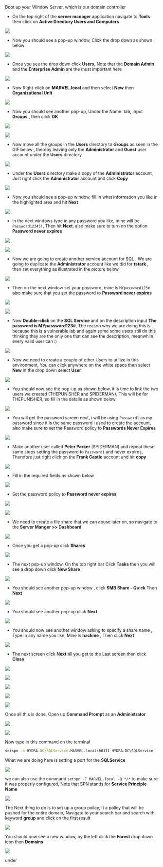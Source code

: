 Boot up your Window Server, which is our domain controller

- On the top right of the **server manager** application navigate to **Tools** then click on **Active Directory Users and Computers**

![](https://i.imgur.com/OKpvqAo.png)

- Now you should see a pop-up window, Click the drop down as shown below

![](https://i.imgur.com/Cq4NJdh.png)

- Once you see the drop down click **Users**, Note that the **Domain Admin** and the **Enterprise Admin** are the most important here

![](https://i.imgur.com/2Xjig96.png)

- Now Right-click on **MARVEL.local** and then select **New** then **Organizational Unit** 

![](https://i.imgur.com/FkrlPwL.png)

- Now you should see another pop-up, Under the Name: tab, Input **Groups** , then click **OK** 

![](https://i.imgur.com/C3uehsq.png)

![](https://i.imgur.com/JDoXHBd.png)

- Now move all the groups in the **Users** directory to **Groups** as seen in the GIF below , thereby leaving only the **Administrator** and **Guest** user account under the **Users** directory

![](https://i.imgur.com/BycPBDf.gif)

- Under the **Users** directory make a copy of the **Administrator** account, Just right click the **Administrator** account and click **Copy**

![](https://i.imgur.com/YEp5Hib.png)

- Now you should see a pop-up window, fill in what information you like in the highlighted area and hit **Next**

![](https://i.imgur.com/BpgfdkK.png)

- In the next windows type in any password you like, mine will be `Password12345!`, Then hit **Next**, also make sure to turn on the option **Password never expires**

![](https://i.imgur.com/MMC3JUa.png)

![](https://i.imgur.com/XWZbLll.png)

- Now we are going to create another service account for SQL , We are going to duplicate the **Administrator** account like we did for **tstark** , then set everything as illustrated in the picture below

![](https://i.imgur.com/PZyrVGa.png)

- Then on the next window set your password, mine is `MYpassword123#` also make sure that you set the password to **Password never expires**

![](https://i.imgur.com/KniRCHl.png)

![](https://i.imgur.com/4FnuOsr.png)

- Now **Double-click** on the **SQL Service** and on the description input **The password is MYpassword123#**, The reason why we are doing this is because this is a vulnerable lab and again some some users still do this thinking they are the only one that can see the description, meanwhile every valid user can :)

![](https://i.imgur.com/ji4ng2P.png)

- Now we need to create a couple of other Users to utilize in this environment, You can click anywhere on the white space then select **New** in the drop down select **User**

![](https://i.imgur.com/90jMy7j.png)

- You should now see the pop-up as shown below, it is time to link the two users we created (THEPUNISHER and SPIDERMAN), This will be for THEPUNISHER, so fill in the details as shown below

![](https://i.imgur.com/ZejJks4.png)

- You will get the password screen next, i will be using `Password1` as my password since it is the same password i used to create the account, also make sure to set the Password policy to **Passwords Never Expires**

![](https://i.imgur.com/tRXjVpm.png)

- Make another user called **Peter Parker** (SPIDERMAN) and repeat these same steps setting the password to `Password1` and never expires, Therefore just right click on the **Frank Castle** account and hit **copy**

![](https://i.imgur.com/J2F207J.png)

- Fill in the required fields as shown below

![](https://i.imgur.com/i42ACYQ.png)

- Set the password policy to **Password never expires**

![](https://i.imgur.com/pAvGnkV.png)

![](https://i.imgur.com/D7aFRQY.png)

- We need to create a file share that we can abuse later on, so navigate to the **Server Manger >> Dashboard**

![](https://i.imgur.com/ktPTYXM.png)

- Once you get a pop-up click **Shares**

![](https://i.imgur.com/soFsZa1.png)

- The next pop-up window, On the top right bar Click **Tasks** then you will see a drop down click **New Share** 

![](https://i.imgur.com/r41YDQn.png)

- You should see another pop-up window , click **SMB Share - Quick** Then **Next**

![](https://i.imgur.com/CCnpen8.png)

- You should see another pop-up click **Next**

![](https://i.imgur.com/rpjBuok.png)

- You should now see another window asking to specify a share name , Type in any name you like, Mine is **hackme** , Then click **Next**

![](https://i.imgur.com/mtRwbtY.png)

- The next screen click **Next** till you get to the Last screen then click **Close**

![](https://i.imgur.com/Batb8bv.png)

![](https://i.imgur.com/DPtgqTv.png)

![](https://i.imgur.com/ZXPV6A6.png)

![](https://i.imgur.com/DIKxMSL.png)

![](https://i.imgur.com/YwJ6lc5.png)

Once all this is done, Open up **Command Prompt** as an **Administrator**

![](https://i.imgur.com/DUOuN6w.png)

![](https://i.imgur.com/wdiHrer.png)

Now type in this command on the terminal

```cmd
setspn -a HYDRA-DC/SQLService.MARVEL.local:60111 HYDRA-DC\SQLService
```

What we are doing here is setting a port for the **SQLService**

![](https://i.imgur.com/oRmJ2ij.png)

we can also use the command `setspn -T MARVEL.local -Q */*` to make sure it was properly configured, Note that SPN stands for **Service Principle Name**

![](https://i.imgur.com/gmBddS4.png)

The Next thing to do is to set up a group policy, It a policy that will be pushed for the entire domain, Navigate to your search bar and search with keyword **group** and click on the first result

![](https://i.imgur.com/Cy2g0Io.png)


You should now see a new window, by the left click the **Forest** drop down icon then **Domains**

![](https://i.imgur.com/Ox7nkNQ.png)

under 